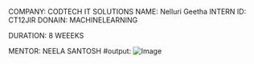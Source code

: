 COMPANY: CODTECH IT SOLUTIONS
NAME: Nelluri Geetha
INTERN ID: CT12JIR
DONAIN: MACHINELEARNING

DURATION: 8 WEEEKS

MENTOR: NEELA SANTOSH
#output: 
![Image](https://github.com/user-attachments/assets/6ef0fa15-91a7-45b8-9702-03a4f38de352)

